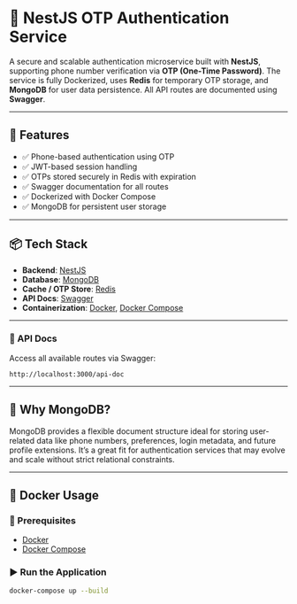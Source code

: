 # 📱 NestJS OTP Authentication Service

A secure and scalable authentication microservice built with **NestJS**, supporting phone number verification via **OTP (One-Time Password)**. The service is fully Dockerized, uses **Redis** for temporary OTP storage, and **MongoDB** for user data persistence. All API routes are documented using **Swagger**.

---

## 🚀 Features

- ✅ Phone-based authentication using OTP
- ✅ JWT-based session handling
- ✅ OTPs stored securely in Redis with expiration
- ✅ Swagger documentation for all routes
- ✅ Dockerized with Docker Compose
- ✅ MongoDB for persistent user storage

---

## 📦 Tech Stack

- **Backend**: [NestJS](https://nestjs.com/)
- **Database**: [MongoDB](https://www.mongodb.com/)
- **Cache / OTP Store**: [Redis](https://redis.io/)
- **API Docs**: [Swagger](https://swagger.io/)
- **Containerization**: [Docker](https://www.docker.com/), [Docker Compose](https://docs.docker.com/compose/)

---

### 📑 API Docs

Access all available routes via Swagger:

    http://localhost:3000/api-doc

---

## 🧠 Why MongoDB?

MongoDB provides a flexible document structure ideal for storing user-related data like phone numbers, preferences, login metadata, and future profile extensions. It’s a great fit for authentication services that may evolve and scale without strict relational constraints.

---

## 🐳 Docker Usage

### 🔧 Prerequisites

- [Docker](https://www.docker.com/)
- [Docker Compose](https://docs.docker.com/compose/)

### ▶️ Run the Application

```bash
docker-compose up --build
```